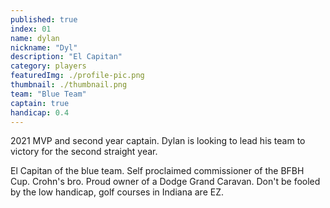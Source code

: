 ```yaml
---
published: true
index: 01
name: dylan
nickname: "Dyl"
description: "El Capitan"
category: players
featuredImg: ./profile-pic.png
thumbnail: ./thumbnail.png
team: "Blue Team"
captain: true
handicap: 0.4
---
```


<!-- const { nodes } = allMdx() -->
<!-- <MDXRenderer>{props.pageContext.frontmatter.blog}</MDXRenderer> -->

2021 MVP and second year captain. Dylan is looking to lead his team to victory for the second straight year. 

El Capitan of the blue team. Self proclaimed commissioner of the BFBH Cup. 
Crohn's bro. Proud owner of a Dodge Grand Caravan. Don't be fooled by the low handicap, golf courses in Indiana are EZ.
